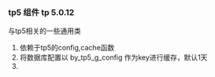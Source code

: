 ### tp5 组件 tp 5.0.12

与tp5相关的一些通用类

1. 依赖于tp5的config,cache函数
2. 将数据库配置以 by_tp5_g_config 作为key进行缓存，默认1天
3. 